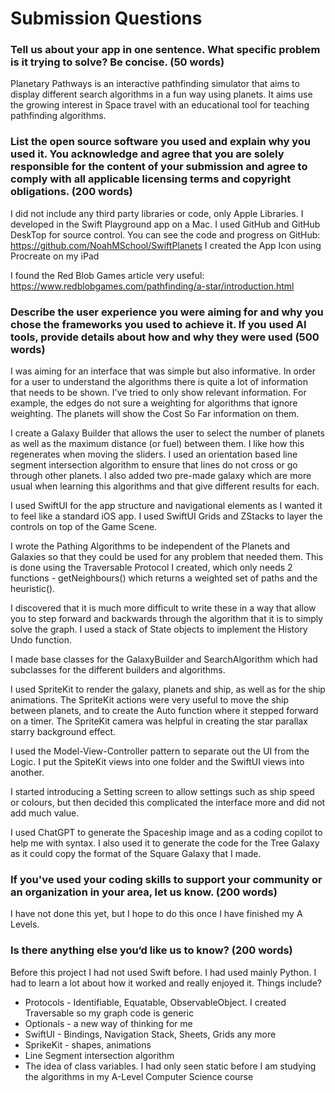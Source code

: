 # Submission Questions 

### Tell us about your app in one sentence. What specific problem is it trying to solve? Be concise. (50 words)

Planetary Pathways is an interactive pathfinding simulator that aims to display different search algorithms in a fun way using planets. It aims use the growing interest in Space travel with an educational tool for teaching pathfinding algorithms.
  
### List the open source software you used and explain why you used it. You acknowledge and agree that you are solely responsible for the content of your submission and agree to comply with all applicable licensing terms and copyright obligations. (200 words)

I did not include any third party libraries or code, only Apple Libraries.
I developed in the Swift Playground app on a Mac. I used GitHub and GitHub DeskTop for source control. You can see the code and progress on GitHub: https://github.com/NoahMSchool/SwiftPlanets
I created the App Icon using Procreate on my iPad

I found the Red Blob Games article very useful:
https://www.redblobgames.com/pathfinding/a-star/introduction.html

###  Describe the user experience you were aiming for and why you chose the frameworks you used to achieve it. If you used AI tools, provide details about how and why they were used (500 words)

I was aiming for an interface that was simple but also informative. In order for a user to understand the algorithms there is quite a lot of information that needs to be shown. I've tried to only show relevant information. For example, the edges do not sure a weighting for algorithms that ignore weighting. The planets will show the Cost So Far information on them.

I create a Galaxy Builder that allows the user to select the number of planets as well as the maximum distance (or fuel) between them. I like how this regenerates when moving the sliders. I used an orientation based line segment intersection algorithm to ensure that lines do not cross or go through other planets. I also added two pre-made galaxy which are more usual when learning this algorithms and that give different results for each.

I used SwiftUI for the app structure and navigational elements as I wanted it to feel like a standard iOS app. I used SwiftUI Grids and ZStacks to layer the controls on top of the Game Scene.

I wrote the Pathing Algorithms to be independent of the Planets and Galaxies so that they could be used for any problem that needed them. This is done using the Traversable Protocol I created, which only needs 2 functions - getNeighbours() which returns a weighted set of paths and the heuristic().

I discovered that it is much more difficult to write these in a way that allow you to step forward and backwards through the algorithm that it is to simply solve the graph. I used a stack of State objects to implement the History Undo function.

I made base classes for the GalaxyBuilder and SearchAlgorithm which had subclasses for the different builders and algorithms.
 
I used SpriteKit to render the galaxy, planets and ship, as well as for the ship animations. The SpriteKit actions were very useful to move the ship between planets, and to create the Auto function where it stepped forward on a timer. The SpriteKit camera was helpful in creating the star parallax starry background effect.

I used the Model-View-Controller pattern to separate out the UI from the Logic. I put the SpiteKit views into one folder and the SwiftUI views into another.

I started introducing a Setting screen to allow settings such as ship speed or colours, but then decided this complicated the interface more and did not add much value.

I used ChatGPT to generate the Spaceship image and as a coding copilot to help me with syntax. I also used it to generate the code for the Tree Galaxy as it could copy the format of the Square Galaxy that I made.

### If you've used your coding skills to support your community or an organization in your area, let us know. (200 words)

I have not done this yet, but I hope to do this once I have finished my A Levels.
 
### Is there anything else you‘d like us to know? (200 words)

Before this project I had not used Swift before. I had used mainly Python. I had to learn a lot about how it worked and really enjoyed it. Things include?
- Protocols - Identifiable, Equatable, ObservableObject. I created Traversable so my graph code is generic
- Optionals  - a new way of thinking for me
- SwiftUI - Bindings, Navigation Stack, Sheets, Grids any more
- SprikeKit - shapes, animations
- Line Segment intersection algorithm 
- The idea of class variables. I had only seen static before
I am studying the algorithms in my A-Level Computer Science course
